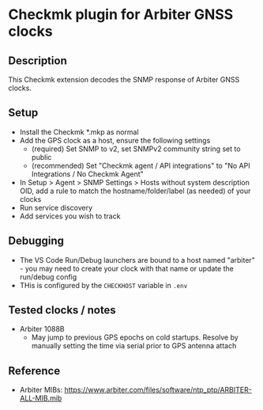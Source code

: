 # Checkmk plugin for Arbiter GNSS clocks

## Description

This Checkmk extension decodes the SNMP response of Arbiter GNSS clocks.

## Setup
- Install the Checkmk *.mkp as normal
- Add the GPS clock as a host, ensure the following settings
    - (required) Set SNMP to v2, set SNMPv2 community string set to public
    - (recommended) Set "Checkmk agent / API integrations" to "No API Integrations / No Checkmk Agent"
- In Setup > Agent > SNMP Settings > Hosts without system description OID, add a rule to match the hostname/folder/label (as needed) of your clocks
- Run service discovery
- Add services you wish to track

## Debugging
- The VS Code Run/Debug launchers are bound to a host named "arbiter" - you may need to create your clock with that name or update the run/debug config
- THis is configured by the `CHECKHOST` variable in `.env`

## Tested clocks / notes
- Arbiter 1088B
    - May jump to previous GPS epochs on cold startups.  Resolve by manually setting the time via serial prior to GPS antenna attach

## Reference
- Arbiter MIBs: https://www.arbiter.com/files/software/ntp_ptp/ARBITER-ALL-MIB.mib
